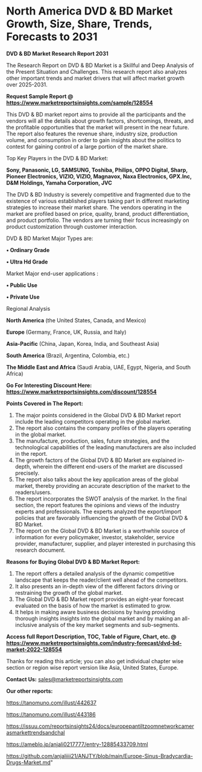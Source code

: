 # North America DVD & BD Market Growth, Size, Share, Trends, Forecasts to 2031

<strong>DVD & BD Market Research Report 2031</strong>

The Research Report on DVD & BD Market is a Skillful and Deep Analysis of the Present Situation and Challenges. This research report also analyzes other important trends and market drivers that will affect market growth over 2025-2031.

<strong>Request Sample Report @ <a href=https://www.marketreportsinsights.com/sample/128554>https://www.marketreportsinsights.com/sample/128554</a></strong>

This DVD & BD market report aims to provide all the participants and the vendors will all the details about growth factors, shortcomings, threats, and the profitable opportunities that the market will present in the near future. The report also features the revenue share, industry size, production volume, and consumption in order to gain insights about the politics to contest for gaining control of a large portion of the market share.

Top Key Players in the DVD & BD Market:

<strong>Sony, Panasonic, LG, SAMSUNG, Toshiba, Philips, OPPO Digital, Sharp, Pioneer Electronics, VIZIO, VIZIO, Magnavox, Naxa Electronics, GPX.Inc, D&M Holdings, Yamaha Corporation, JVC</strong>

The DVD & BD Industry is severely competitive and fragmented due to the existence of various established players taking part in different marketing strategies to increase their market share. The vendors operating in the market are profiled based on price, quality, brand, product differentiation, and product portfolio. The vendors are turning their focus increasingly on product customization through customer interaction.

DVD & BD Market Major Types are:

<strong>• Ordinary Grade

• Ultra Hd Grade</strong>

Market Major end-user applications :

<strong>• Public Use

• Private Use</strong>

Regional Analysis

</u><strong><b>North America</b></strong> (the United States, Canada, and Mexico)

<strong><b>Europe </b></strong>(Germany, France, UK, Russia, and Italy)

<strong><b>Asia-Pacific</b></strong> (China, Japan, Korea, India, and Southeast Asia)

<strong><b>South America</b></strong> (Brazil, Argentina, Colombia, etc.)

<strong><b>The Middle East and Africa</b></strong> (Saudi Arabia, UAE, Egypt, Nigeria, and South Africa)

<strong>Go For Interesting Discount Here: <a href=https://www.marketreportsinsights.com/discount/128554>https://www.marketreportsinsights.com/discount/128554</a></strong>

<strong>Points Covered in The Report:</strong>
<ol>
  <li>The major points considered in the Global DVD & BD Market report include the leading competitors operating in the global market.</li>
  <li>The report also contains the company profiles of the players operating in the global market.</li>
  <li>The manufacture, production, sales, future strategies, and the technological capabilities of the leading manufacturers are also included in the report.</li>
  <li>The growth factors of the Global DVD & BD Market are explained in-depth, wherein the different end-users of the market are discussed precisely.</li>
  <li>The report also talks about the key application areas of the global market, thereby providing an accurate description of the market to the readers/users.</li>
  <li>The report incorporates the SWOT analysis of the market. In the final section, the report features the opinions and views of the industry experts and professionals. The experts analyzed the export/import policies that are favorably influencing the growth of the Global DVD & BD Market.</li>
  <li>The report on the Global DVD & BD Market is a worthwhile source of information for every policymaker, investor, stakeholder, service provider, manufacturer, supplier, and player interested in purchasing this research document.</li>
</ol>
<strong>Reasons for Buying Global DVD & BD Market Report:</strong>

<ol>
  <li>The report offers a detailed analysis of the dynamic competitive landscape that keeps the reader/client well ahead of the competitors.</li>
  <li>It also presents an in-depth view of the different factors driving or restraining the growth of the global market.</li>
  <li>The Global DVD & BD Market report provides an eight-year forecast evaluated on the basis of how the market is estimated to grow.</li>
  <li>It helps in making aware business decisions by having providing thorough insights insights into the global market and by making an all-inclusive analysis of the key market segments and sub-segments.</li>
</ol>
<strong>Access full Report Description, TOC, Table of Figure, Chart, etc. @ <a href=https://www.marketreportsinsights.com/industry-forecast/dvd-bd-market-2022-128554>https://www.marketreportsinsights.com/industry-forecast/dvd-bd-market-2022-128554</a></strong>


Thanks for reading this article; you can also get individual chapter wise section or region wise report version like Asia, United States, Europe.

<strong>Contact Us:</strong>
sales@marketreportsinsights.com

<strong>Our other reports:</strong>

<a href=https://tanomuno.com/illust/442637>https://tanomuno.com/illust/442637</a>

<a href=https://tanomuno.com/illust/443186>https://tanomuno.com/illust/443186</a>

<a href=https://issuu.com/reportsinsights24/docs/europepantiltzoomnetworkcamerasmarkettrendsandchal>https://issuu.com/reportsinsights24/docs/europepantiltzoomnetworkcamerasmarkettrendsandchal</a>

<a href=https://ameblo.jp/anjali0217777/entry-12885433709.html>https://ameblo.jp/anjali0217777/entry-12885433709.html</a>

<a href=https://github.com/anjaliiii21/ANJTY/blob/main/Europe-Sinus-Bradycardia-Drugs-Market.md>https://github.com/anjaliiii21/ANJTY/blob/main/Europe-Sinus-Bradycardia-Drugs-Market.md</a>"
